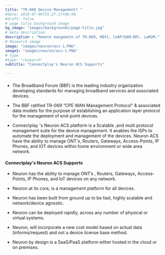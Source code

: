 ```yaml
---
title: "TR-069 Device Management? "
#date: 2019-07-06T15:27:17+06:00
#draft: false
# page title background image
bg_image: "images/backgrounds/page-title.jpg"
# meta description
description : "Remote mangemetn of TR-069, MQtt, CoAP(OAM-DM), LwM2M."
# Research image
image: "images/neuron/acs-1.PNG"
image2: "images/neuron/acs-1.PNG" 
# type
#type: "research"
subtitle: "Connectplay's Neuron ACS Supports"

---
```


### 

* The Broadband Forum (BBF) is the leading industry organization developing standards for  managing broadband services and associated devices.  

* The BBF ratified TR-069 “CPE WAN Management Protocol” & associated data models for the purpose of establishing an application layer protocol for the management of end-point devices. 

* Connectplay 's Neuron ACS platform is a Scalable ,and multi protocol management suite for the device management. It anables the ISPs to automate the deployment and management of the devices. Neuron ACS have the ability to manage ONT's, Routers, Gateways, Access-Points, IP Phones, and IOT devices within home environment or wide area network. 


#### Connectplay's Neuron ACS Supports


* Neuron has the ability to manage ONT’s , Routers, Gateways, Access-Points, IP Phones, and IoT devices on any network. 

* Neuron at its core, is a management platform for all devices.

* Neuron has been built from ground up to be fast, highly scalable and network/device agnostic.

* Neuron can be deployed rapidly, across any number of physical or virtual systems.

* Neuron, will incorporate a new cost model based on actual data (informs/request) and not a device license base method.


* Neuron by design is a SaaS/PaaS platform either hosted in the cloud or on premises.






